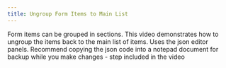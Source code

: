 ```yaml
---
title: Ungroup Form Items to Main List
---
```

			
Form items can be grouped in sections.  This video demonstrates how to ungroup the items back to the main list of items.  Uses the json editor panels.  Recommend copying the json code into a notepad document for backup while you make changes - step included in the video      